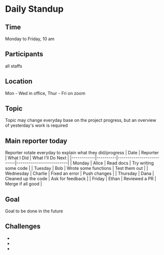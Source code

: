 # Daily Standup

## Time
Monday to Friday, 10 am

## Participants
all staffs

## Location
Mon - Wed in office, Thur - Fri on zoom

## Topic
Topic may change everyday base on the project progress, but an overview of yesterday's work is required

## Main reporter today
Reporter rotate everyday to explain what they did/progress
| Date       | Reporter | What I Did               | What I'll Do Next       |
|------------|----------|--------------------------|--------------------------|
| Monday     | Alice    | Read docs                | Try writing some code    |
| Tuesday    | Bob      | Wrote some functions     | Test them out            |
| Wednesday  | Charlie  | Fixed an error           | Push changes             |
| Thursday   | Dana     | Cleaned up the code      | Ask for feedback         |
| Friday     | Ethan    | Reviewed a PR            | Merge if all good        |



## Goal
Goal to be done in the future

## Challenges
-
-
-

